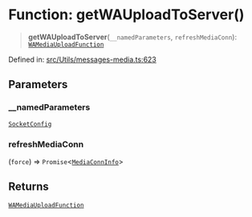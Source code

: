 # Function: getWAUploadToServer()

> **getWAUploadToServer**(`__namedParameters`, `refreshMediaConn`): [`WAMediaUploadFunction`](../type-aliases/WAMediaUploadFunction.md)

Defined in: [src/Utils/messages-media.ts:623](https://github.com/Fokusdotid/bail/blob/a029a4f9908cd3806112e8438f5a31dda1376b84/src/Utils/messages-media.ts#L623)

## Parameters

### \_\_namedParameters

[`SocketConfig`](../type-aliases/SocketConfig.md)

### refreshMediaConn

(`force`) => `Promise`\<[`MediaConnInfo`](../type-aliases/MediaConnInfo.md)\>

## Returns

[`WAMediaUploadFunction`](../type-aliases/WAMediaUploadFunction.md)
